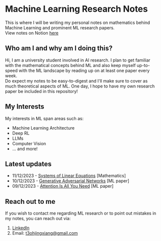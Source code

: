# Machine Learning Research Notes

This is where I will be writing my personal notes on mathematics behind Machine Learning and prominent ML research papers. \
View notes on Notion [here](https://boiling-aftermath-44e.notion.site/Machine-Learning-Research-5d73301ae1394acf8f3828d44d4b0fe2?pvs=4)

## Who am I and why am I doing this?

Hi, I am a university student involved in AI research. I plan to get familiar with the mathematical concepts behind ML and also keep myself up-to-speed with the ML landscape by reading up on at least one paper every week. \
Do expect my notes to be easy-to-digest and I'll make sure to cover as much theoretical aspects of ML.
One day, I hope to have my own research paper be included in this repository!

## My Interests

My interests in ML span areas such as:
* Machine Learning Architecture
* Deep RL
* LLMs
* Computer Vision
* ... and more!

## Latest updates

- 11/12/2023 - [Systems of Linear Equations](https://github.com/JaydenTeoh/ML-research/tree/main/Mathematics%20for%20ML/Linear%20Algebra/System%20of%20Linear%20Equations) [Mathematics]
- 10/12/2023 - [Generative Adversarial Networks](https://github.com/JaydenTeoh/ML-research/tree/main/Notes%20on%20ML%20Papers/Generative%20Models/Generative%20Adversarial%20Networks) [ML paper]
- 09/12/2023 - [Attention Is All You Need](https://github.com/JaydenTeoh/ML-research/tree/main/Notes%20on%20ML%20Papers/Natural%20Language%20Processing/Attention%20Is%20All%20You%20Need) [ML paper]

## Reach out to me

If you wish to contact me regarding ML research or to point out mistakes in my notes, you can reach out via:
1. [LinkedIn](https://www.linkedin.com/in/jayden-teoh/)
2. Email: t3ohjingxiang@gmail.com
